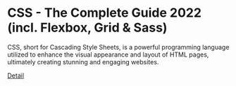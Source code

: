 # CSS - The Complete Guide 2022 (incl. Flexbox, Grid & Sass)

CSS, short for Cascading Style Sheets, is a powerful programming language utilized to enhance the visual appearance and layout of HTML pages, ultimately creating stunning and engaging websites. 

[Detail](https://eduitfree.com/courses/css-the-complete-guide-2022-incl-flexbox-grid-sass)